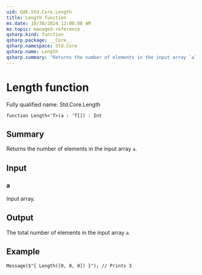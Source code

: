 ```yaml
---
uid: Qdk.Std.Core.Length
title: Length function
ms.date: 10/30/2024 12:00:00 AM
ms.topic: managed-reference
qsharp.kind: function
qsharp.package: __Core__
qsharp.namespace: Std.Core
qsharp.name: Length
qsharp.summary: "Returns the number of elements in the input array `a`."
---
```


# Length function

Fully qualified name: Std.Core.Length

```qsharp
function Length<'T>(a : 'T[]) : Int
```

## Summary
Returns the number of elements in the input array `a`.

## Input
### a
Input array.

## Output
The total number of elements in the input array `a`.

## Example
```qsharp
Message($"{ Length([0, 0, 0]) }"); // Prints 3
```
